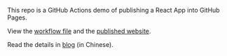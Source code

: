 This repo is a GitHub Actions demo of publishing a React App into GitHub Pages.

View the [workflow file](./.github/workflows/ci.yml) and the [published website](https://liujian883.github.io/github-actions-demo).

Read the details in [blog](http://www.ruanyifeng.com/blog/2019/09/getting-started-with-github-actions.html) (in Chinese).
